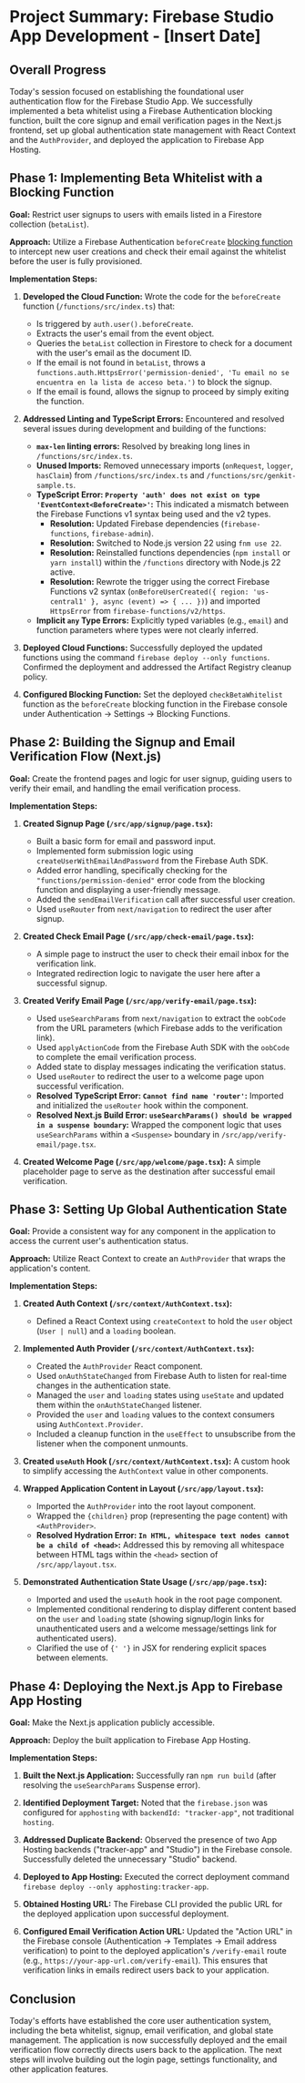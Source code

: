 # Project Summary: Firebase Studio App Development - [Insert Date]

## Overall Progress

Today's session focused on establishing the foundational user authentication flow for the Firebase Studio App. We successfully implemented a beta whitelist using a Firebase Authentication blocking function, built the core signup and email verification pages in the Next.js frontend, set up global authentication state management with React Context and the `AuthProvider`, and deployed the application to Firebase App Hosting.

## Phase 1: Implementing Beta Whitelist with a Blocking Function

**Goal:** Restrict user signups to users with emails listed in a Firestore collection (`betaList`).

**Approach:** Utilize a Firebase Authentication `beforeCreate` [blocking function](https://firebase.google.com/docs/functions/blocking-functions) to intercept new user creations and check their email against the whitelist before the user is fully provisioned.

**Implementation Steps:**

1.  **Developed the Cloud Function:** Wrote the code for the `beforeCreate` function (`/functions/src/index.ts`) that:
    *   Is triggered by `auth.user().beforeCreate`.
    *   Extracts the user's email from the event object.
    *   Queries the `betaList` collection in Firestore to check for a document with the user's email as the document ID.
    *   If the email is not found in `betaList`, throws a `functions.auth.HttpsError('permission-denied', 'Tu email no se encuentra en la lista de acceso beta.')` to block the signup.
    *   If the email is found, allows the signup to proceed by simply exiting the function.

2.  **Addressed Linting and TypeScript Errors:** Encountered and resolved several issues during development and building of the functions:
    *   **`max-len` linting errors:** Resolved by breaking long lines in `/functions/src/index.ts`.
    *   **Unused Imports:** Removed unnecessary imports (`onRequest`, `logger`, `hasClaim`) from `/functions/src/index.ts` and `/functions/src/genkit-sample.ts`.
    *   **TypeScript Error: `Property 'auth' does not exist on type 'EventContext<BeforeCreate>'`:** This indicated a mismatch between the Firebase Functions v1 syntax being used and the v2 types.
        *   **Resolution:** Updated Firebase dependencies (`firebase-functions`, `firebase-admin`).
        *   **Resolution:** Switched to Node.js version 22 using `fnm use 22`.
        *   **Resolution:** Reinstalled functions dependencies (`npm install` or `yarn install`) within the `/functions` directory with Node.js 22 active.
        *   **Resolution:** Rewrote the trigger using the correct Firebase Functions v2 syntax (`onBeforeUserCreated({ region: 'us-central1' }, async (event) => { ... })`) and imported `HttpsError` from `firebase-functions/v2/https`.
    *   **Implicit `any` Type Errors:** Explicitly typed variables (e.g., `email`) and function parameters where types were not clearly inferred.

3.  **Deployed Cloud Functions:** Successfully deployed the updated functions using the command `firebase deploy --only functions`. Confirmed the deployment and addressed the Artifact Registry cleanup policy.

4.  **Configured Blocking Function:** Set the deployed `checkBetaWhitelist` function as the `beforeCreate` blocking function in the Firebase console under Authentication -> Settings -> Blocking Functions.

## Phase 2: Building the Signup and Email Verification Flow (Next.js)

**Goal:** Create the frontend pages and logic for user signup, guiding users to verify their email, and handling the email verification process.

**Implementation Steps:**

1.  **Created Signup Page (`/src/app/signup/page.tsx`):**
    *   Built a basic form for email and password input.
    *   Implemented form submission logic using `createUserWithEmailAndPassword` from the Firebase Auth SDK.
    *   Added error handling, specifically checking for the `"functions/permission-denied"` error code from the blocking function and displaying a user-friendly message.
    *   Added the `sendEmailVerification` call after successful user creation.
    *   Used `useRouter` from `next/navigation` to redirect the user after signup.

2.  **Created Check Email Page (`/src/app/check-email/page.tsx`):**
    *   A simple page to instruct the user to check their email inbox for the verification link.
    *   Integrated redirection logic to navigate the user here after a successful signup.

3.  **Created Verify Email Page (`/src/app/verify-email/page.tsx`):**
    *   Used `useSearchParams` from `next/navigation` to extract the `oobCode` from the URL parameters (which Firebase adds to the verification link).
    *   Used `applyActionCode` from the Firebase Auth SDK with the `oobCode` to complete the email verification process.
    *   Added state to display messages indicating the verification status.
    *   Used `useRouter` to redirect the user to a welcome page upon successful verification.
    *   **Resolved TypeScript Error: `Cannot find name 'router'`:** Imported and initialized the `useRouter` hook within the component.
    *   **Resolved Next.js Build Error: `useSearchParams() should be wrapped in a suspense boundary`:** Wrapped the component logic that uses `useSearchParams` within a `<Suspense>` boundary in `/src/app/verify-email/page.tsx`.

4.  **Created Welcome Page (`/src/app/welcome/page.tsx`):** A simple placeholder page to serve as the destination after successful email verification.

## Phase 3: Setting Up Global Authentication State

**Goal:** Provide a consistent way for any component in the application to access the current user's authentication status.

**Approach:** Utilize React Context to create an `AuthProvider` that wraps the application's content.

**Implementation Steps:**

1.  **Created Auth Context (`/src/context/AuthContext.tsx`):**
    *   Defined a React Context using `createContext` to hold the `user` object (`User | null`) and a `loading` boolean.

2.  **Implemented Auth Provider (`/src/context/AuthContext.tsx`):**
    *   Created the `AuthProvider` React component.
    *   Used `onAuthStateChanged` from Firebase Auth to listen for real-time changes in the authentication state.
    *   Managed the `user` and `loading` states using `useState` and updated them within the `onAuthStateChanged` listener.
    *   Provided the `user` and `loading` values to the context consumers using `AuthContext.Provider`.
    *   Included a cleanup function in the `useEffect` to unsubscribe from the listener when the component unmounts.

3.  **Created `useAuth` Hook (`/src/context/AuthContext.tsx`):** A custom hook to simplify accessing the `AuthContext` value in other components.

4.  **Wrapped Application Content in Layout (`/src/app/layout.tsx`):**
    *   Imported the `AuthProvider` into the root layout component.
    *   Wrapped the `{children}` prop (representing the page content) with `<AuthProvider>`.
    *   **Resolved Hydration Error: `In HTML, whitespace text nodes cannot be a child of <head>`:** Addressed this by removing all whitespace between HTML tags within the `<head>` section of `/src/app/layout.tsx`.

5.  **Demonstrated Authentication State Usage (`/src/app/page.tsx`):**
    *   Imported and used the `useAuth` hook in the root page component.
    *   Implemented conditional rendering to display different content based on the `user` and `loading` state (showing signup/login links for unauthenticated users and a welcome message/settings link for authenticated users).
    *   Clarified the use of `{' '}` in JSX for rendering explicit spaces between elements.

## Phase 4: Deploying the Next.js App to Firebase App Hosting

**Goal:** Make the Next.js application publicly accessible.

**Approach:** Deploy the built application to Firebase App Hosting.

**Implementation Steps:**

1.  **Built the Next.js Application:** Successfully ran `npm run build` (after resolving the `useSearchParams` Suspense error).

2.  **Identified Deployment Target:** Noted that the `firebase.json` was configured for `apphosting` with `backendId: "tracker-app"`, not traditional `hosting`.

3.  **Addressed Duplicate Backend:** Observed the presence of two App Hosting backends ("tracker-app" and "Studio") in the Firebase console. Successfully deleted the unnecessary "Studio" backend.

4.  **Deployed to App Hosting:** Executed the correct deployment command `firebase deploy --only apphosting:tracker-app`.

5.  **Obtained Hosting URL:** The Firebase CLI provided the public URL for the deployed application upon successful deployment.

6.  **Configured Email Verification Action URL:** Updated the "Action URL" in the Firebase console (Authentication -> Templates -> Email address verification) to point to the deployed application's `/verify-email` route (e.g., `https://your-app-url.com/verify-email`). This ensures that verification links in emails redirect users back to your application.

## Conclusion

Today's efforts have established the core user authentication system, including the beta whitelist, signup, email verification, and global state management. The application is now successfully deployed and the email verification flow correctly directs users back to the application. The next steps will involve building out the login page, settings functionality, and other application features.